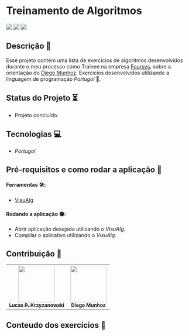 # Treinamento de Algoritmos

<img src = "https://img.shields.io/badge/Foursys-Treinamento-orange"> <img src = "https://img.shields.io/badge/Dev-LucasKrzy-blue">   <img src = "https://img.shields.io/badge/Algoritmos-Java-red">
## Descrição 📄

 Esse projeto contem uma lista de exercícios de algoritmos desenvolvidos durante o meu processo como Trainee na empresa [Foursys](https://www.foursys.com.br), sobre a orientação do [Diego Munhoz](https://github.com/diegomunhoz). Exercícios desenvolvidos utilizando a linguagem de programação *Portugol* 📙.

 ## Status do Projeto ⏳
- Projeto concluído.

##  Tecnologias 💻
- *Portugol*
## Pré-requisitos e como rodar a aplicação 📝 
#### Ferramentas 🛠:
- [VisuAlg](https://visualg3.com.br/baixe-o-visualg-3-0-7/)

#### Rodando a aplicação 🟢:
- Abrir aplicação desejada utilizando o *VisuAlg*.
- Compilar o aplicativo utilizando o *VisuAlg*. 

##  Contribuição 👷 
<table>
  <tr>
<td align="center"><a href="https://github.com/LucasKrzy"><img src="https://avatars.githubusercontent.com/u/39056121?v=4" width="100px;" alt=""/><br /><sub><b>Lucas P. Krzyzanowski</b></sub></a>

</td>
<td align="center">
<a href="https://github.com/diegomunhoz"><img src="https://avatars.githubusercontent.com/u/36554198?v=4" width="100px;" alt=""/><br /><sub><b>Diego Munhoz</b></sub></a>
</td>

  </tr>
</table>

## Conteudo dos exercícios 📄
